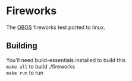 # Fireworks
The [OBOS](https://github.com/OBOS-dev/obos) fireworks test ported to linux.
## Building
You'll need build-essentials installed to build this<br/>
`make all` to build ./fireworks<br/>
`make run` to run
